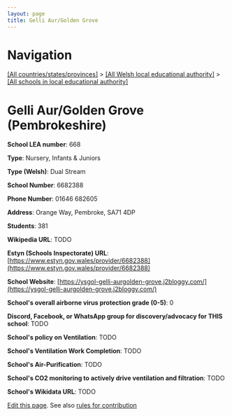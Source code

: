 ```yaml
---
layout: page
title: Gelli Aur/Golden Grove
---
```

# Navigation

[[All countries/states/provinces]](../../..) > [[All Welsh local educational authority]](../..) > [[All schools in local educational authority]](..)

# Gelli Aur/Golden Grove (Pembrokeshire)

**School LEA number**: 668

**Type**: Nursery, Infants & Juniors

**Type (Welsh)**: Dual Stream

**School Number**: 6682388

**Phone Number**: 01646 682605

**Address**: Orange Way, Pembroke, SA71 4DP

**Students**: 381

**Wikipedia URL**: TODO

**Estyn (Schools Inspectorate) URL**: [https://www.estyn.gov.wales/provider/6682388](https://www.estyn.gov.wales/provider/6682388)

**School Website**: [https://ysgol-gelli-aurgolden-grove.j2bloggy.com/](https://ysgol-gelli-aurgolden-grove.j2bloggy.com/)

**School's overall airborne virus protection grade (0-5)**: 0

**Discord, Facebook, or WhatsApp group for discovery/advocacy for THIS school**: TODO

**School's policy on Ventilation**: TODO

**School's Ventilation Work Completion**: TODO

**School's Air-Purification**: TODO

**School's CO2 monitoring to actively drive ventilation and filtration**: TODO

**School's Wikidata URL**: TODO




[Edit this page](https://github.com/VentilationProject/Wales/edit/prif/./Pembrokeshire/Gelli_Aur_Golden_Grove.md). See also [rules for contribution](../../../contribution-rules/)